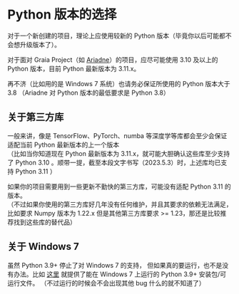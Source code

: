 # Python 版本的选择

对于一个新创建的项目，理论上应使用较新的 Python 版本（毕竟你以后可能都不会想升级版本了）。

对于面对 Graia Project（如 [Ariadne](https://github.com/GraiaProject/Ariadne)）的项目，应尽可能使用
3.10 及以上的 Python 版本，目前 Python 最新版本为 3.11.x。

再不济（比如用的是 Windows 7 系统）也请务必保证所使用的 Python 版本大于 3.8
（Ariadne 对 Python 版本的最低要求是 Python 3.8）

## 关于第三方库

一般来讲，像是 TensorFlow、PyTorch、numba 等深度学等库都会至少会保证适配当前 Python 最新版本的上一个版本  
（比如当你知道现在 Python 最新版本为 3.11.x，就可能大胆确认这些库至少支持了 Python 3.10 。顺带一提，截至本段文字书写（2023.5.3）时，上述库均已支持 Python 3.11 ）

如果你的项目需要用到一些更新不勤快的第三方库，可能没有适配 Python 3.11 的版本。  
（不过如果你使用的第三方库好几年没有任何维护，并且其要求的依赖无法满足，比如要求 Numpy 版本为 1.22.x 但是其他第三方库要求 >= 1.23，那还是比较推荐找到这些库的替代品）

## 关于 Windows 7

虽然 Python 3.9+ 停止了对 Windows 7 的支持，
但如果真的要运行，也不是没有办法。比如
[这里](https://github.com/adang1345/PythonWin7)
就提供了能在 Windows 7 上运行的 Python 3.9+ 安装包/可运行文件。
（不过运行的时候会不会出现其他 bug 什么的就不知道了）
